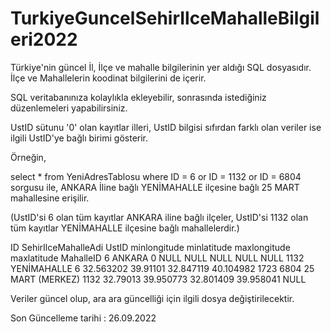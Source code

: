 # TurkiyeGuncelSehirIlceMahalleBilgileri2022
Türkiye'nin güncel İl, İlçe ve mahalle bilgilerinin yer aldığı SQL dosyasıdır. İlçe ve Mahallelerin koodinat bilgilerini de içerir.

SQL veritabanınıza kolaylıkla ekleyebilir, sonrasında istediğiniz düzenlemeleri yapabilirsiniz.

UstID sütunu '0' olan kayıtlar illeri, UstID bilgisi sıfırdan farklı olan veriler ise ilgili UstID'ye bağlı birimi gösterir.

Örneğin,

select * from YeniAdresTablosu where ID = 6 or ID = 1132 or ID = 6804 sorgusu ile, ANKARA İline bağlı YENİMAHALLE ilçesine bağlı 25 MART mahallesine erişilir.

(UstID'si 6 olan tüm kayıtlar ANKARA iline bağlı ilçeler, UstID'si 1132 olan tüm kayıtlar YENİMAHALLE ilçesine bağlı mahallelerdir.)


ID	  SehirIlceMahalleAdi	  UstID	  minlongitude	  minlatitude	  maxlongitude	  maxlatitude	  MahalleID
6	    ANKARA	                0	      NULL	            NULL	        NULL	          NULL	      NULL
1132	YENİMAHALLE	            6	    32.563202	      39.91101	    32.847119	      40.104982	      1723
6804	25 MART (MERKEZ)	    1132	  32.79013	      39.950773	    32.801409	      39.958041	      NULL


Veriler güncel olup, ara ara güncelliği için ilgili dosya değiştirilecektir.

Son Güncelleme tarihi : 26.09.2022
